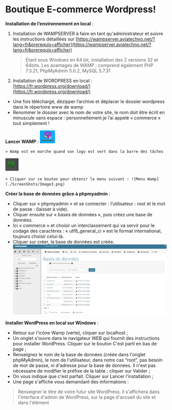 # Boutique E-commerce Wordpress!

**Installation de l’environnement en local** :

1. Installation de WAMPSERVER à faire en tant qu'administrateur et suivre les instructions détaillées sur [https://wampserver.aviatechno.net/?lang=fr&prerequis=afficher](https://wampserver.aviatechno.net/?lang=fr&prerequis=afficher)

	> Etant sous Windows en 64 bit, installation des 2 versions 32 et 64bits.
Les avantages de WAMP : comprend également PHP 7.3.21, PhpMyAdmin 5.0.2, MySQL 5.7.31

2. Installation de WORDPRESS en local : [https://fr.wordpress.org/download/](https://fr.wordpress.org/download/)

- Une fois téléchargé, dézipper l’archive et déplacer le dossier wordpress dans le répertoire www de wamp
- Renommer le dossier avec le nom de votre site, le nom doit être écrit en minuscule sans espace : personnellement je l’ai appelé « commerce » tout simplement !

**Lancer WAMP** :
![logo Wamp](./ScreenShots/Image1.png)

	> Wamp est en marche quand son logo est vert dans la barre des tâches
		
![Bouton Wamp](./ScreenShots/Image2.png)

	> Cliquer sur ce bouton pour obtenir le menu suivant : ![Menu Wamp](./ScreenShots/Image3.png)

**Créer la base de données grâce à phpmyadmin** :
- Cliquer sur « phpmyadmin » et se connecter : l’utilisateur : root et le mot de passe : (laisser à vide).
- Cliquer ensuite sur « bases de données », puis créez une base de données.
- Ici « commerce » et choisir un interclassement qui va servir pour le codage des caractères : « utf8_general_ci » est le format international, toujours choisir celui-là.
- Cliquer sur créer, la base de données est créée.
![Menu Wamp](./ScreenShots/Image4.png)

**Installer WordPress en local sur Windows** :
- Retour sur l'icône Wamp (verte), cliquer sur localhost ;
- Un onglet s'ouvre dans le navigateur WEB qui fournit des instructions pour installer WordPress. Cliquer sur le bouton C'est parti en bas de page ;
- Renseignez le nom de la base de données (créée dans l'onglet phpMyAdmin), le nom de l'utilisateur, dans notre cas “root”, pas besoin de mot de passe, ni d'adresse pour la base de données. Il n'est pas nécessaire de modifier le préfixe de la table ; cliquer sur Valider ;
- On vous indique que c'est parfait. Cliquer sur Lancer l'installation ;
- Une page s'affiche vous demandant des informations :
> Renseigner le titre de votre futur site WordPress. Il s'affichera dans l'interface d'admin de WordPress, sur la page d'accueil du site et dans l'élément <title> du code source de vos pages Web ;
	
> Compléter le champ Nom d'utilisateur et le champ Mot de passe pour vous créer un profil utilisateur et accédez à l'admin de votre site Web ;

> Insérer votre adresse mail pour recevoir les notifications d'activités de votre site et le lien de renouvellement de mot de passe. Cette fonction sera opérationnelle lorsque votre site sera en ligne et que votre hébergeur autorise la fonction email sur votre serveur ;

> Il n'est pas utile de cocher la case de visibilité auprès des moteurs de recherche. Nous sommes en local ;

- Cliquer sur Installer ;
- Cliquer sur Se connecter et renseigner vos identifiant et mot de passe ;
- Vous avez désormais accès à l'admin : pour visualiser votre site WordPress en local, cliquez sur le nom de votre site situé en haut à gauche dans la barre noire de l'administration.

Pour construire mon site,
1. j’ai choisi
- un thème : Honeypress
- un plugin e-commerce : WooCommerce
- un plugin SEO : The SEO Framework
- un plugin Multilingue : GTranslate
- un plugin RGPD (Règlement Général pour la Protection des Données) : GDPR Cookie Consent

2. j’ai donné un intitulé à mon site « Mécén@Solidaire – le B @ BA des B.A. ! »

3. je lui ai attribué un logo

![Le site](./ScreenShots/Image5.png)

4. j’ai créé ou modifier les pages proposées afin d’intégrer notamment :
- une page produits « Nos mécénats » : 3 produits dans une catégorie « Mécénat de compétences » : ces produits seront automatiquement enregistrés dans ma base de données :

![la BDD](./ScreenShots/Image6.png)

- une page « Mentions légales et conditions de vente »

Crédit Images Pixabay.

